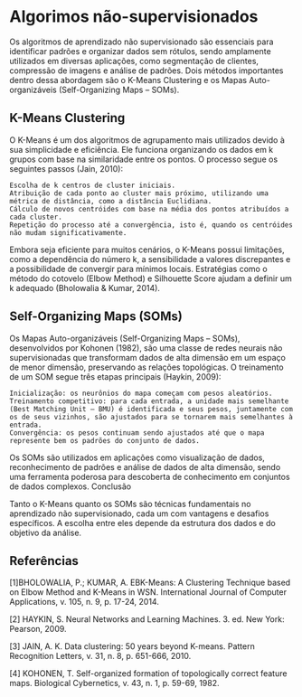 # Algorimos não-supervisionados

Os algoritmos de aprendizado não supervisionado são essenciais para identificar padrões e organizar dados sem rótulos, sendo amplamente utilizados em diversas aplicações, como segmentação de clientes, compressão de imagens e análise de padrões. Dois métodos importantes dentro dessa abordagem são o K-Means Clustering e os Mapas Auto-organizáveis (Self-Organizing Maps – SOMs).

## K-Means Clustering

O K-Means é um dos algoritmos de agrupamento mais utilizados devido à sua simplicidade e eficiência. Ele funciona organizando os dados em k grupos com base na similaridade entre os pontos. O processo segue os seguintes passos (Jain, 2010):

    Escolha de k centros de cluster iniciais.
    Atribuição de cada ponto ao cluster mais próximo, utilizando uma métrica de distância, como a distância Euclidiana.
    Cálculo de novos centróides com base na média dos pontos atribuídos a cada cluster.
    Repetição do processo até a convergência, isto é, quando os centróides não mudam significativamente.

Embora seja eficiente para muitos cenários, o K-Means possui limitações, como a dependência do número k, a sensibilidade a valores discrepantes e a possibilidade de convergir para mínimos locais. Estratégias como o método do cotovelo (Elbow Method) e Silhouette Score ajudam a definir um k adequado (Bholowalia & Kumar, 2014).

## Self-Organizing Maps (SOMs)

Os Mapas Auto-organizáveis (Self-Organizing Maps – SOMs), desenvolvidos por Kohonen (1982), são uma classe de redes neurais não supervisionadas que transformam dados de alta dimensão em um espaço de menor dimensão, preservando as relações topológicas. O treinamento de um SOM segue três etapas principais (Haykin, 2009):

    Inicialização: os neurônios do mapa começam com pesos aleatórios.
    Treinamento competitivo: para cada entrada, a unidade mais semelhante (Best Matching Unit – BMU) é identificada e seus pesos, juntamente com os de seus vizinhos, são ajustados para se tornarem mais semelhantes à entrada.
    Convergência: os pesos continuam sendo ajustados até que o mapa represente bem os padrões do conjunto de dados.

Os SOMs são utilizados em aplicações como visualização de dados, reconhecimento de padrões e análise de dados de alta dimensão, sendo uma ferramenta poderosa para descoberta de conhecimento em conjuntos de dados complexos.
Conclusão

Tanto o K-Means quanto os SOMs são técnicas fundamentais no aprendizado não supervisionado, cada um com vantagens e desafios específicos. A escolha entre eles depende da estrutura dos dados e do objetivo da análise.

## Referências

[1]BHOLOWALIA, P.; KUMAR, A. EBK-Means: A Clustering Technique based on Elbow Method and K-Means in WSN. International Journal of Computer Applications, v. 105, n. 9, p. 17-24, 2014.

[2] HAYKIN, S. Neural Networks and Learning Machines. 3. ed. New York: Pearson, 2009.
    
[3] JAIN, A. K. Data clustering: 50 years beyond K-means. Pattern Recognition Letters, v. 31, n. 8, p. 651-666, 2010.
    
[4] KOHONEN, T. Self-organized formation of topologically correct feature maps. Biological Cybernetics, v. 43, n. 1, p. 59-69, 1982.
